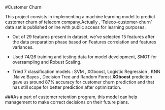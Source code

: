 #Customer Churn 

This project consists in implementing a machine learning model to predict customer churn of telecom company.Actually , ‘Teleco-customer-churn’ data set is  published online with public access for learning purposes.

- Out of 29 features present in dataset,  we've selected 15 features after the data preparation phase based on Features correlation and features variances.

- Used 74/26 training and testing data for model development, SMOT for oversampling and Robust Scaling.

- Tried 7 classification models : SVM , XGboost, Logistic Regression , KNN ,Naive Bayes , Decision Tree and Random Forest
**XGboost** prediction gave us around 87% accuracy for customer churn prediction and that has still scope for better prediction after optimization.

###As a part of customer retention program, this model can help management to make correct decisions on their future plans.

